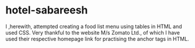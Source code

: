 # hotel-sabareesh
I ,herewith, attempted creating a food list menu using tables in HTML and used CSS. Very thankful to the website M/s Zomato Ltd., of which I have used their respective homepage link for practising the anchor tags in HTML.
